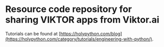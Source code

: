 # Resource code repository for sharing VIKTOR apps from Viktor.ai

Tutorials can be found at [https://holypython.com/blog](https://holypython.com/category/tutorials/engineering-with-python/).

